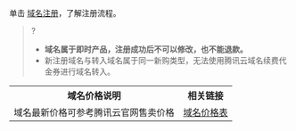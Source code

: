﻿单击 [域名注册](https://intl.cloud.tencent.com/document/product/242/42861)，了解注册流程。
>?
>- **域名属于即时产品，注册成功后不可以修改，也不能退款。**
>- 新注册域名与转入域名属于同一新购类型，无法使用腾讯云域名续费代金券进行域名转入。

<table>
<tr>
<th>域名价格说明</th>
<th>相关链接</th>
</tr>
<tr>
<td>域名最新价格可参考腾讯云官网售卖价格</td>
<td><a href="链接">域名价格表</a></td>

</tr>
</table>

